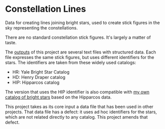 # Constellation Lines

Data for creating lines joining bright stars, used to create stick figures in the sky representing the constellations.

There are no standard constellation stick figures. It's largely a matter of taste.

The <a href='https://github.com/johanley/constellation-lines/tree/master/output'>outputs</a> of this project are several text files with structured data.
Each file expresses the same stick figures, but uses different identifiers for the stars.
The identifiers are taken from these widely used catalogs:
 * HR: Yale Bright Star Catalog
 * HD: Henry Draper catalog 
 * HIP: Hipparcos catalog

The version that uses the HIP identifier is also compatible with <a href='https://github.com/johanley/star-catalog'>my own catalog of bright stars</a> based on the Hipparcos data.

This project takes as its core input a data file that has been used in other projects.
That data file has a defect: it uses ad hoc identifiers for the stars, which are not related directly to any catalog.
This project amends that defect.